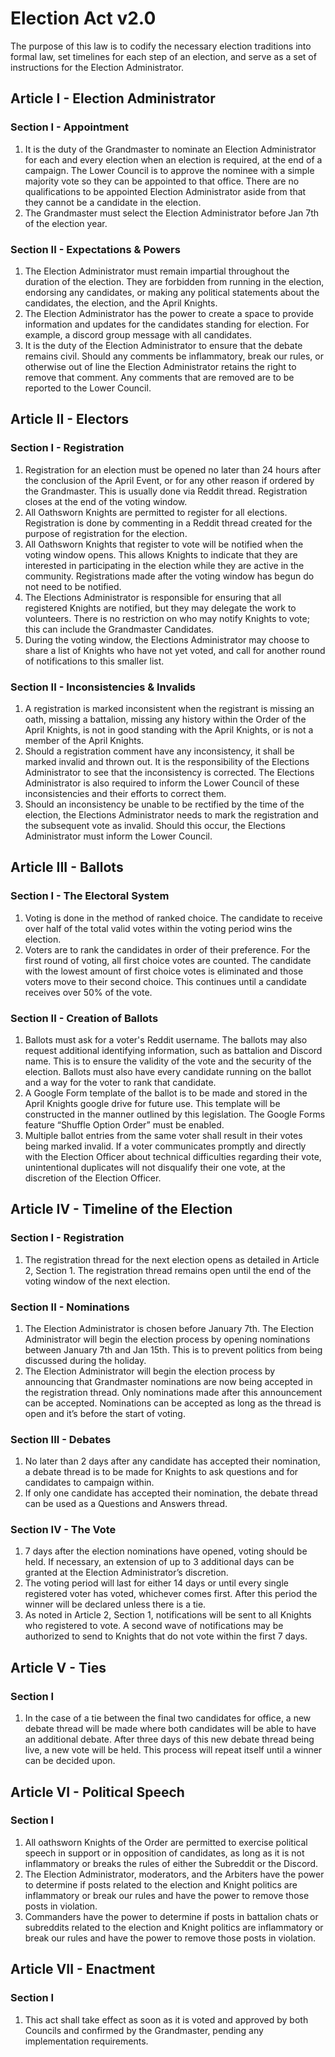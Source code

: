 [Bill number: 8-104]: #
[Author: Ghostise]: #
[Author: Nate337]: #
[Author: Phyto]: #
[Author: sms77]: #
[Proposed Date: 3/18/2023]: #
[Passed Date: 4/2/2023]: #
[Revised Date: 3/9/2024]: #
[Revised By: Bill 8-202]: #

# Election Act v2.0
The purpose of this law is to codify the necessary election traditions into formal law, set timelines for each step of an election, and serve as a set of instructions for the Election Administrator.

## Article I - Election Administrator
### Section I - Appointment
1. It is the duty of the Grandmaster to nominate an Election Administrator for each and every election when an election is required, at the end of a campaign. The Lower Council is to approve the nominee with a simple majority vote so they can be appointed to that office. There are no qualifications to be appointed Election Administrator aside from that they cannot be a candidate in the election.
2. The Grandmaster must select the Election Administrator before Jan 7th of the election year.

### Section II - Expectations & Powers
1. The Election Administrator must remain impartial throughout the duration of the election. They are forbidden from running in the election, endorsing any candidates, or making any political statements about the candidates, the election, and the April Knights.
2. The Election Administrator has the power to create a space to provide information and updates for the candidates standing for election. For example, a discord group message with all candidates.
3. It is the duty of the Election Administrator to ensure that the debate remains civil. Should any comments be inflammatory, break our rules, or otherwise out of line the Election Administrator retains the right to remove that comment. Any comments that are removed are to be reported to the Lower Council.

## Article II - Electors
### Section I - Registration
1. Registration for an election must be opened no later than 24 hours after the conclusion of the April Event, or for any other reason if ordered by the Grandmaster. This is usually done via Reddit thread. Registration closes at the end of the voting window.
2. All Oathsworn Knights are permitted to register for all elections. Registration is done by commenting in a Reddit thread created for the purpose of registration for the election.
3. All Oathsworn Knights that register to vote will be notified when the voting window opens. This allows Knights to indicate that they are interested in participating in the election while they are active in the community. Registrations made after the voting window has begun do not need to be notified.
4. The Elections Administrator is responsible for ensuring that all registered Knights are notified, but they may delegate the work to volunteers. There is no restriction on who may notify Knights to vote; this can include the Grandmaster Candidates.
5. During the voting window, the Elections Administrator may choose to share a list of Knights who have not yet voted, and call for another round of notifications to this smaller list.

### Section II - Inconsistencies & Invalids
1. A registration is marked inconsistent when the registrant is missing an oath, missing a battalion, missing any history within the Order of the April Knights, is not in good standing with the April Knights, or is not a member of the April Knights.
2. Should a registration comment have any inconsistency, it shall be marked invalid and thrown out. It is the responsibility of the Elections Administrator to see that the inconsistency is corrected. The Elections Administrator is also required to inform the Lower Council of these inconsistencies and their efforts to correct them.
3. Should an inconsistency be unable to be rectified by the time of the election, the Elections Administrator needs to mark the registration and the subsequent vote as invalid. Should this occur, the Elections Administrator must inform the Lower Council.

## Article III - Ballots
### Section I - The Electoral System
1. Voting is done in the method of ranked choice. The candidate to receive over half of the total valid votes within the voting period wins the election.
2. Voters are to rank the candidates in order of their preference. For the first round of voting, all first choice votes are counted. The candidate with the lowest amount of first choice votes is eliminated and those voters move to their second choice. This continues until a candidate receives over 50% of the vote.

### Section II - Creation of Ballots
1. Ballots must ask for a voter's Reddit username. The ballots may also request additional identifying information, such as battalion and Discord name. This is to ensure the validity of the vote and the security of the election. Ballots must also have every candidate running on the ballot and a way for the voter to rank that candidate.
2. A Google Form template of the ballot is to be made and stored in the April Knights google drive for future use. This template will be constructed in the manner outlined by this legislation. The Google Forms feature “Shuffle Option Order” must be enabled.
3. Multiple ballot entries from the same voter shall result in their votes being marked invalid. If a voter communicates promptly and directly with the Election Officer about technical difficulties regarding their vote, unintentional duplicates will not disqualify their one vote, at the discretion of the Election Officer.

## Article IV - Timeline of the Election
### Section I - Registration
1. The registration thread for the next election opens as detailed in Article 2, Section 1. The registration thread remains open until the end of the voting window of the next election.

### Section II - Nominations
1. The Election Administrator is chosen before January 7th. The Election Administrator will begin the election process by opening nominations between January 7th and Jan 15th. This is to prevent politics from being discussed during the holiday.
2. The Election Administrator will begin the election process by announcing that Grandmaster nominations are now being accepted in the registration thread. Only nominations made after this announcement can be accepted. Nominations can be accepted as long as the thread is open and it’s before the start of voting.

### Section III - Debates
1. No later than 2 days after any candidate has accepted their nomination, a debate thread is to be made for Knights to ask questions and for candidates to campaign within.
2. If only one candidate has accepted their nomination, the debate thread can be used as a Questions and Answers thread.

### Section IV - The Vote
1. 7 days after the election nominations have opened, voting should be held. If necessary, an extension of up to 3 additional days can be granted at the Election Administrator’s discretion.
2. The voting period will last for either 14 days or until every single registered voter has voted, whichever comes first. After this period the winner will be declared unless there is a tie.
3. As noted in Article 2, Section 1, notifications will be sent to all Knights who registered to vote. A second wave of notifications may be authorized to send to Knights that do not vote within the first 7 days.

## Article V - Ties
### Section I
1. In the case of a tie between the final two candidates for office, a new debate thread will be made where both candidates will be able to have an additional debate. After three days of this new debate thread being live, a new vote will be held. This process will repeat itself until a winner can be decided upon.

## Article VI - Political Speech
### Section I
1. All oathsworn Knights of the Order are permitted to exercise political speech in support or in opposition of candidates, as long as it is not inflammatory or breaks the rules of either the Subreddit or the Discord.
2. The Election Administrator, moderators, and the Arbiters have the power to determine if posts related to the election and Knight politics are inflammatory or break our rules and have the power to remove those posts in violation.
3. Commanders have the power to determine if posts in battalion chats or subreddits related to the election and Knight politics are inflammatory or break our rules and have the power to remove those posts in violation.

## Article VII - Enactment
### Section I
1. This act shall take effect as soon as it is voted and approved by both Councils and confirmed by the Grandmaster, pending any implementation requirements.
